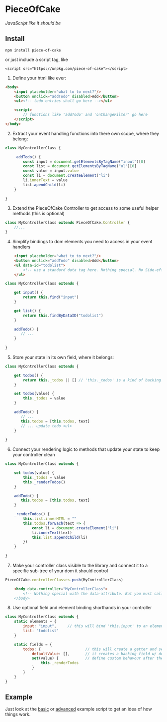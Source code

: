 # PieceOfCake

*JavaScript like it should be*

## Install

`npm install piece-of-cake`

or just include a script tag, like

`<script src="https://unpkg.com/piece-of-cake"></script>`

1. Define your html like ever:

```html
<body>
    <input placeholder="what to to next?"/>
    <button onclick="addTodo" disabled>Add</button>
    <ul><!-- todo entries shall go here --></ul>

    <script>
        // functions like 'addTodo' and 'onChangeFilter' go here
    </script>
</body>
```

2. Extract your event handling functions into there own scope, where they belong:

```js
class MyControllerClass {

     addTodo() {
        const input = document.getElementsByTagName("input")[0]
        const list = document.getElementsByTagName("ul")[0]
        const value = input.value        
        const li = document.createElement("li")
        li.innerText = value
        list.apendChild(li)        
    }
    
}
```

3. Extend the PieceOfCake Controller to get access to some useful helper methods (this is optional)

```js
class MyControllerClass extends PieceOfCake.Controller {
    //...
}
```


4. Simplify bindings to dom elements you need to access in your event handlers

```html
    <input placeholder="what to to next?"/>
    <button onclick="addTodo" disabled>Add</button>
    <ul data-id="todolist">
        <!-- use a standard data tag here. Nothing special. No Side-effects -->
    </ul>
```

```js
class MyControllerClass extends {

    get input() {
        return this.find("input")
    }

    get list() {
        return this.findByDataID("todolist")
    }

    addTodo() {
       // ...
    }
    
}
```

5. Store your state in its own field, where it belongs:

```js
class MyControllerClass extends {

    get todos() {
        return this._todos || [] // 'this._todos' is a kind of backing field. Nothing special. Just JavaScript
    }

    set todos(value) {
        this._todos = value
    }

    addTodo() {
       // ...
       this.todos = [this.todos, text]
       // ... update todo <ul>
    }
    
}
```

6. Connect your rendering logic to methods that update your state to keep your controller clean

```js
class MyControllerClass extends {

    set todos(value) {
        this._todos = value
        this._renderTodos()
    }

    addTodo() {
       this.todos = [this.todos, text]
    }

    _renderTodos() {
        this.list.innerHTML = ""
        this.todos.forEach(text => {
            const li = document.createElement("li")
            li.innerText(text)
            this.list.appendChild(li)
        })
    }
    
}
```

7. Make your controller class visible to the library and connect it to a specific sub-tree of your dom it should control

```js
PieceOfCake.controllerClasses.push(MyControllerClass)
```

```html
    <body data-controller="MyControllerClass">
        <!-- Nothing special with the data-attribute. But you must call it 'controller', otherwise the library won't find it-- >
    </body>
```

8. Use optional field and element binding shorthands in your controller

```js
class MyControllerClass extends {
    static elements = {
        input: "input",     // this will bind 'this.input' to an element w/ data-id="input"
        list: "todolist"
    }

    static fields = {
        todos: {                    // this will create a getter and setter for the field 'todos'
            defaultValue: [],       // it creates a backing field w/ default Value []
            set(value) {            // define custom behavour after the backing field was updated here
                this._renderTodos
            }
        }
    }
}
```

## Example

Just look at the [basic](src/example/basic.js) or [advanced](src/example/advanced.js) example script to get an idea of how things work.

